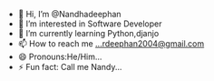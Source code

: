 - 👋 Hi, I’m @Nandhadeephan
- 👀 I’m interested in Software Developer
- 🌱 I’m currently learning Python,djanjo
- 📫 How to reach me ...rdeephan2004@gmail.com
- 😄 Pronouns:He/Him...
- ⚡ Fun fact: Call me Nandy...

<!---
Nandhadeephan/Nandhadeephan is a ✨ special ✨ repository because its `README.md` (this file) appears on your GitHub profile.
You can click the Preview link to take a look at your changes.
--->
